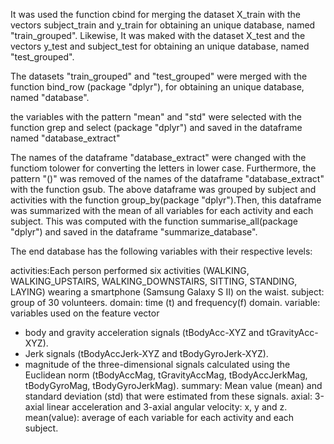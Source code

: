 It was used the function cbind for merging the dataset X_train with the vectors subject_train and y_train for obtaining an unique database, named "train_grouped". Likewise, It was maked with the dataset X_test and the vectors y_test and subject_test for obtaining an unique database, named "test_grouped".

The datasets "train_grouped" and "test_grouped" were merged with the function bind_row (package "dplyr"),  for obtaining an unique database, named "database".

the variables with the pattern "mean" and "std" were selected with the function grep and select (package "dplyr") and saved in the dataframe named "database_extract"

The names of the dataframe "database_extract" were changed with the functiom tolower for converting the letters in lower case. Furthermore, the pattern "()" was removed of the names of the dataframe "database_extract" with the function gsub.
The above dataframe was grouped by subject and activities with the function group_by(package "dplyr").Then, this dataframe was
summarized with the mean of all variables  for each activity and each subject. This was computed with the function summarise_all(package "dplyr") and saved in the dataframe "summarize_database".

The end database has the following variables with their respective levels:

activities:Each person performed six activities (WALKING, WALKING_UPSTAIRS, WALKING_DOWNSTAIRS, SITTING, STANDING, LAYING) wearing a smartphone (Samsung Galaxy S II) on the waist.
subject: group of 30 volunteers.
domain: time (t) and frequency(f) domain.
variable: variables used on the feature vector
- body and gravity acceleration signals (tBodyAcc-XYZ and tGravityAcc-XYZ). 
- Jerk signals (tBodyAccJerk-XYZ and tBodyGyroJerk-XYZ).
- magnitude of the three-dimensional signals  calculated using the Euclidean norm (tBodyAccMag, tGravityAccMag, tBodyAccJerkMag, tBodyGyroMag, tBodyGyroJerkMag).
summary: Mean value (mean) and standard deviation (std) that were estimated from these signals.
axial: 3-axial linear acceleration and 3-axial angular velocity: x, y and z.
mean(value): average of each variable for each activity and each subject.



